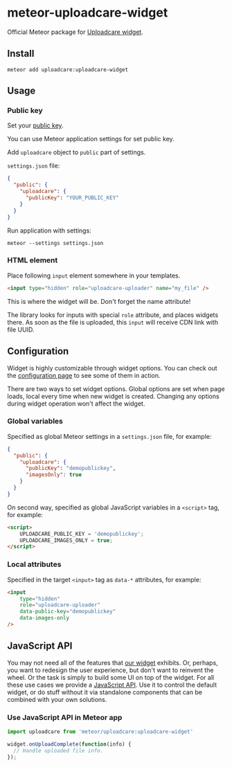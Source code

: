# meteor-uploadcare-widget
Official Meteor package for [Uploadcare widget](https://uploadcare.com/documentation/widget/).

## Install

```
meteor add uploadcare:uploadcare-widget
```

## Usage

### Public key

Set your [public key](https://uploadcare.com/documentation/keys/).

You can use Meteor application settings for set public key.

Add `uploadcare` object to `public` part of settings.

`settings.json` file:

```json
{
  "public": {
    "uploadcare": {
      "publicKey": "YOUR_PUBLIC_KEY"
    }
  }
}
```

Run application with settings:

```
meteor --settings settings.json
```

### HTML element

Place following `input` element somewhere in your templates.

```html
<input type="hidden" role="uploadcare-uploader" name="my_file" />
```

This is where the widget will be. Don't forget the name attribute!

The library looks for inputs with special `role` attribute, and places widgets there. As soon as the file is uploaded, this `input` will receive CDN link with file UUID.


## Configuration

Widget is highly customizable through widget options. You can check out the [configuration page](https://uploadcare.com/widget/configure/) to see some of them in action.

There are two ways to set widget options. Global options are set when page loads, local every time when new widget is created. Changing any options during widget operation won't affect the widget.

### Global variables

Specified as global Meteor settings in a `settings.json` file, for example:

```json
{
  "public": {
    "uploadcare": {
      "publicKey": "demopublickey",
      "imagesOnly": true
    }
  }
}
```

On second way, specified as global JavaScript variables in a `<script>` tag, for example:

```html
<script>
    UPLOADCARE_PUBLIC_KEY = 'demopublickey';
    UPLOADCARE_IMAGES_ONLY = true;
</script>
```

### Local attributes

Specified in the target `<input>` tag as `data-*` attributes, for example:

```html
<input
    type="hidden"
    role="uploadcare-uploader"
    data-public-key="demopublickey"
    data-images-only
/>
```

## JavaScript API

You may not need all of the features that [our widget](https://uploadcare.com/documentation/widget/) exhibits. Or, perhaps, you want to redesign the user experience, but don't want to reinvent the wheel. Or the task is simply to build some UI on top of the widget. For all these use cases we provide a [JavaScript API](https://uploadcare.com/documentation/javascript_api/). Use it to control the default widget, or do stuff without it via standalone components that can be combined with your own solutions.

### Use JavaScript API in Meteor app

```javascript
import uploadcare from 'meteor/uploadcare:uploadcare-widget'
```

```javascript
widget.onUploadComplete(function(info) {
  // Handle uploaded file info.
});
```



